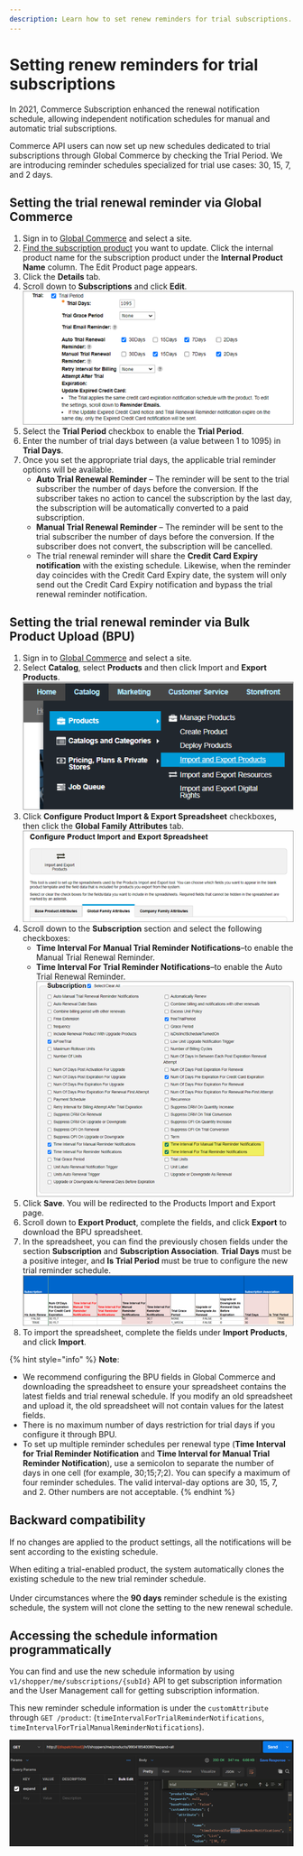 ```yaml
---
description: Learn how to set renew reminders for trial subscriptions.
---
```


# Setting renew reminders for trial subscriptions

In 2021, Commerce Subscription enhanced the renewal notification schedule, allowing independent notification schedules for manual and automatic trial subscriptions.

Commerce API users can now set up new schedules dedicated to trial subscriptions through Global Commerce by checking the Trial Period. We are introducing reminder schedules specialized for trial use cases: 30, 15, 7, and 2 days.


Setting the trial renewal reminder via Global Commerce
------------------------------------------------------

1. Sign in to [Global Commerce](https://gc.digitalriver.com/gc/ent/login.do) and select a site.
2. [Find the subscription product](https://help.digitalriver.com/help/gc/Products/All-Products/Editing-a-product.htm#HowToSearchForProduct) you want to update. Click the internal product name for the subscription product under the **Internal Product Name** column. The Edit Product page appears.
3. Click the **Details** tab.
4. Scroll down to **Subscriptions** and click **Edit**. \
   <img src="../../../.gitbook/assets/trialsubscription.png" alt="" data-size="original">&#x20;
5. Select the **Trial Period** checkbox to enable the **Trial Period**.
6. Enter the number of trial days between (a value between 1 to 1095) in **Trial Days**.
7. Once you set the appropriate trial days, the applicable trial reminder options will be available.&#x20;
   * &#x20;**Auto Trial Renewal Reminder** – The reminder will be sent to the trial subscriber the number of days before the conversion. If the subscriber takes no action to cancel the subscription by the last day, the subscription will be automatically converted to a paid subscription.
   * **Manual Trial Renewal Reminder** – The reminder will be sent to the trial subscriber the number of days before the conversion. If the subscriber does not convert, the subscription will be cancelled.
   * The trial renewal reminder will share the **Credit Card Expiry notification** with the existing schedule. Likewise, when the reminder day coincides with the Credit Card Expiry date, the system will only send out the Credit Card Expiry notification and bypass the trial renewal reminder notification.

## Setting the trial renewal reminder via Bulk Product Upload (BPU)

1. Sign in to [Global Commerce](https://gc.digitalriver.com/gc/ent/login.do) and select a site.
2. Select **Catalog**, select **Products** and then click Import and **Export Products**. \
   <img src="../../../.gitbook/assets/importandexportproducts.png" alt="" data-size="original">&#x20;
3. Click **Configure Product Import & Export Spreadsheet** checkboxes, then click the **Global Family Attributes** tab. \
   <img src="../../../.gitbook/assets/configureproductimport.png" alt="" data-size="original">&#x20;
4. Scroll down to the **Subscription** section and select the following checkboxes:
   * **Time Interval For Manual Trial Reminder Notifications**–to enable the Manual Trial Renewal Reminder.
   * **Time Interval For Trial Reminder Notifications**–to enable the Auto Trial Renewal Reminder. \
     <img src="../../../.gitbook/assets/subscriptionselectall.png" alt="" data-size="original">&#x20;
5. Click **Save**. You will be redirected to the Products Import and Export page.
6. Scroll down to **Export Product**, complete the fields, and click **Export** to download the BPU spreadsheet.
7. In the spreadsheet, you can find the previously chosen fields under the section **Subscription** and **Subscription Association**. **Trial Days** must be a positive integer, and **Is Trial Period** must be true to configure the new trial reminder schedule.  \
   <img src="../../../.gitbook/assets/subscriptionassociation.png" alt="" data-size="original">&#x20;
8. To import the spreadsheet, complete the fields under **Import Products**, and click **Import**.

{% hint style="info" %}
**Note**:

*
  We recommend configuring the BPU fields in Global Commerce and downloading the spreadsheet to ensure your spreadsheet contains the latest fields and trial renewal schedule. If you modify an old spreadsheet and upload it, the old spreadsheet will not contain values for the latest fields.
*
  There is no maximum number of days restriction for trial days if you configure it through BPU.
* &#x20;To set up multiple reminder schedules per renewal type (**Time Interval for Trial Reminder Notification** and **Time Interval for Manual Trial Reminder Notification**), use a semicolon to separate the number of days in one cell (for example, 30;15;7;2). You can specify a maximum of four reminder schedules. The valid interval-day options are 30, 15, 7, and 2. Other numbers are not acceptable.
{% endhint %}

## Backward compatibility

If no changes are applied to the product settings, all the notifications will be sent according to the existing schedule.&#x20;

When editing a trial-enabled product, the system automatically clones the existing schedule to the new trial reminder schedule.\
\
Under circumstances where the **90 days** reminder schedule is the existing schedule, the system will not clone the setting to the new renewal schedule.



## Accessing the schedule information programmatically

You can find and use the new schedule information by using `v1/shopper/me/subscriptions/{subId}` API to get subscription information and the User Management call for getting subscription information.

This new reminder schedule information is under the `customAttribute` through `GET /product`: (`timeIntervalForTrialReminderNotifications`, `timeIntervalForTrialManualReminderNotifications`).

<div align="left">

<img src="../../../.gitbook/assets/apiexposure.png" alt="">

</div>
